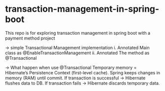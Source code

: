 # transaction-management-in-spring-boot
This repo is for exploring transaction management in spring boot with a payment method project

-> simple Transactional Management implementation
i. Annotated Main class as @EnableTransactionManagement 
ii. Annotated The method as @Transactional

-> What happen when use @Transactional
Temporary memory = Hibernate’s Persistence Context (first-level cache).
Spring keeps changes in memory (RAM) until commit.
If transaction is successful → Hibernate flushes data to DB.
If transaction fails → Hibernate discards temporary data.
